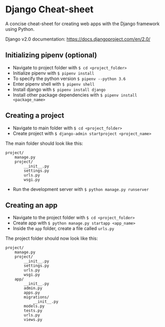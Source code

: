 # Django Cheat-sheet
A concise cheat-sheet for creating web apps with the Django framework using Python.

Django v2.0 documentation: https://docs.djangoproject.com/en/2.0/

## Initializing pipenv (optional)
- Navigate to project folder with `$ cd <project_folder>`
- Initialize pipenv with `$ pipenv install`
- To specify the python version `$ pipenv --python 3.6`
- Enter pipenv shell with `$ pipenv shell`
- Install django with `$ pipenv install django`
- Install other package dependencies with `$ pipenv install <package_name>`

## Creating a project
- Navigate to main folder with `$ cd <project_folder>`
- Create project with `$ django-admin startproject <project_name>`

The main folder should look like this:
```
project/
    manage.py
    project/
        __init__.py
        settings.py
        urls.py
        wsgi.py
```
- Run the development server with `$ python manage.py runserver`

## Creating an app
- Navigate to the project folder with  `$ cd <project_folder>`
- Create app with  `$ python manage.py startapp <app_name>`
- Inside the `app` folder, create a file called `urls.py`

The project folder should now look like this:
```
project/
    manage.py
    project/
        __init__.py
        settings.py
        urls.py
        wsgi.py
	app/
	    __init__.py
	    admin.py
	    apps.py
	    migrations/
	        __init__.py
	    models.py
	    tests.py
	    urls.py
	    views.py
```
